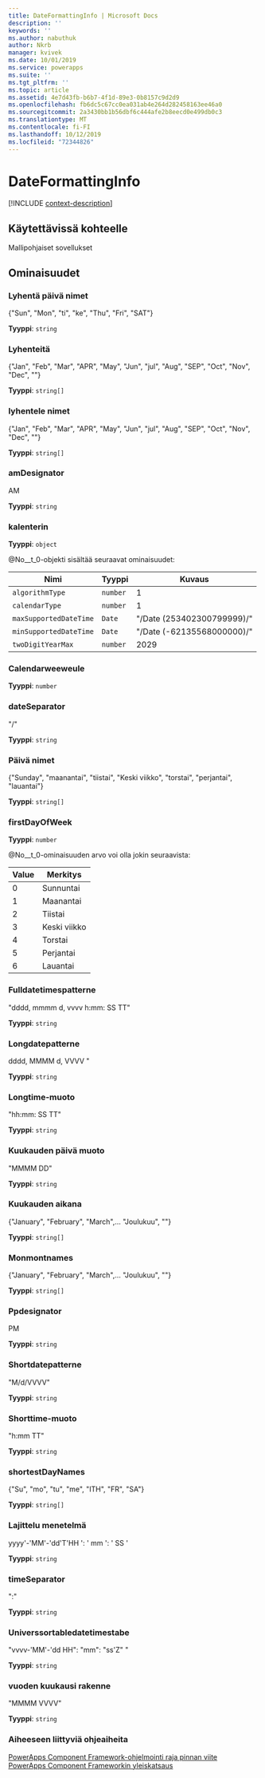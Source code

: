 ```yaml
---
title: DateFormattingInfo | Microsoft Docs
description: ''
keywords: ''
ms.author: nabuthuk
author: Nkrb
manager: kvivek
ms.date: 10/01/2019
ms.service: powerapps
ms.suite: ''
ms.tgt_pltfrm: ''
ms.topic: article
ms.assetid: 4e7d43fb-b6b7-4f1d-89e3-0b8157c9d2d9
ms.openlocfilehash: fb6dc5c67cc0ea031ab4e264d282458163ee46a0
ms.sourcegitcommit: 2a3430bb1b56dbf6c444afe2b8eecd0e499db0c3
ms.translationtype: MT
ms.contentlocale: fi-FI
ms.lasthandoff: 10/12/2019
ms.locfileid: "72344826"
---
```

# <a name="dateformattinginfo"></a>DateFormattingInfo

[!INCLUDE [context-description](includes/dateformattinginfo-description.md)]

## <a name="available-for"></a>Käytettävissä kohteelle 

Mallipohjaiset sovellukset

## <a name="properties"></a>Ominaisuudet

### <a name="abbreviateddaynames"></a>Lyhentä päivä nimet

{"Sun", "Mon", "ti", "ke", "Thu", "Fri", "SAT"}

**Tyyppi**: `string`

### <a name="abbreviatedmonthgenitivenames"></a>Lyhenteitä

{"Jan", "Feb", "Mar", "APR", "May", "Jun", "jul", "Aug", "SEP", "Oct", "Nov", "Dec", ""}

**Tyyppi**: `string[]`

### <a name="abbreviatedmonthnames"></a>lyhentele nimet

{"Jan", "Feb", "Mar", "APR", "May", "Jun", "jul", "Aug", "SEP", "Oct", "Nov", "Dec", ""}

**Tyyppi**: `string[]`

### <a name="amdesignator"></a>amDesignator

AM

**Tyyppi**: `string`

### <a name="calendar"></a>kalenterin

**Tyyppi**: `object`

@No__t_0-objekti sisältää seuraavat ominaisuudet:

|Nimi|Tyyppi|Kuvaus|
|--|--|--|
|`algorithmType`|`number`|1|
|`calendarType`|`number`|1|
|`maxSupportedDateTime`|`Date`|"/Date (253402300799999)/"|
|`minSupportedDateTime`|`Date`|"/Date (-62135568000000)/"|
|`twoDigitYearMax`|`number`|2029|

### <a name="calendarweekrule"></a>Calendarweeweule

**Tyyppi**: `number`

### <a name="dateseparator"></a>dateSeparator

"/"

**Tyyppi**: `string`

### <a name="daynames"></a>Päivä nimet

{"Sunday", "maanantai", "tiistai", "Keski viikko", "torstai", "perjantai", "lauantai"}

**Tyyppi**: `string[]`

### <a name="firstdayofweek"></a>firstDayOfWeek

**Tyyppi**: `number`

@No__t_0-ominaisuuden arvo voi olla jokin seuraavista:

|Value|Merkitys|
|--|--|
|0|Sunnuntai|
|1|Maanantai|
|2|Tiistai|
|3|Keski viikko|
|4|Torstai|
|5|Perjantai|
|6|Lauantai|

### <a name="fulldatetimepattern"></a>Fulldatetimespatterne

"dddd, mmmm d, vvvv h:mm: SS TT"

**Tyyppi**: `string`

### <a name="longdatepattern"></a>Longdatepatterne

dddd, MMMM d, VVVV "

**Tyyppi**: `string`

### <a name="longtimepattern"></a>Longtime-muoto

"hh:mm: SS TT"

**Tyyppi**: `string`

### <a name="monthdaypattern"></a>Kuukauden päivä muoto

"MMMM DD"

**Tyyppi**: `string`

### <a name="monthgenitivenames"></a>Kuukauden aikana

{"January", "February", "March",...  "Joulukuu", ""}

**Tyyppi**: `string[]`

### <a name="monthnames"></a>Monmontnames

{"January", "February", "March",...  "Joulukuu", ""}

**Tyyppi**: `string[]`

### <a name="pmdesignator"></a>Ppdesignator

PM

**Tyyppi**: `string`

### <a name="shortdatepattern"></a>Shortdatepatterne

"M/d/VVVV"

**Tyyppi**: `string`

### <a name="shorttimepattern"></a>Shorttime-muoto

"h:mm TT"

**Tyyppi**: `string`

### <a name="shortestdaynames"></a>shortestDayNames

{"Su", "mo", "tu", "me", "ITH", "FR", "SA"}

**Tyyppi**: `string[]`

### <a name="sortabledatetimepattern"></a>Lajittelu menetelmä

yyyy'-'MM'-'dd'T'HH ': ' mm ': ' SS '

**Tyyppi**: `string`

### <a name="timeseparator"></a>timeSeparator

":"

**Tyyppi**: `string`

### <a name="universalsortabledatetimepattern"></a>Universsortabledatetimestabe

"vvvv-'MM'-'dd HH": "mm": "ss'Z" "

**Tyyppi**: `string`

### <a name="yearmonthpattern"></a>vuoden kuukausi rakenne

"MMMM VVVV"

**Tyyppi**: `string`


### <a name="related-topics"></a>Aiheeseen liittyviä ohjeaiheita

[PowerApps Component Framework-ohjelmointi raja pinnan viite](../reference/index.md)<br/>
[PowerApps Component Frameworkin yleiskatsaus](../overview.md)